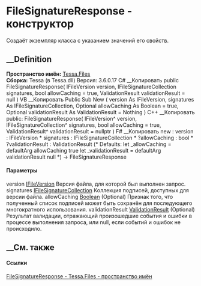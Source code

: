 # FileSignatureResponse - конструктор
Создаёт экземпляр класса с указанием значений его свойств.
## __Definition
 **Пространство имён:** [Tessa.Files](N_Tessa_Files.htm)  
 **Сборка:** Tessa (в Tessa.dll) Версия: 3.6.0.17
C# __Копировать
     public FileSignatureResponse(
    	IFileVersion version,
    	IFileSignatureCollection signatures,
    	bool allowCaching = true,
    	ValidationResult validationResult = null
    )
VB __Копировать
     Public Sub New ( 
    	version As IFileVersion,
    	signatures As IFileSignatureCollection,
    	Optional allowCaching As Boolean = true,
    	Optional validationResult As ValidationResult = Nothing
    )
C++ __Копировать
     public:
    FileSignatureResponse(
    	IFileVersion^ version, 
    	IFileSignatureCollection^ signatures, 
    	bool allowCaching = true, 
    	ValidationResult^ validationResult = nullptr
    )
F# __Копировать
     new : 
            version : IFileVersion * 
            signatures : IFileSignatureCollection * 
            ?allowCaching : bool * 
            ?validationResult : ValidationResult 
    (* Defaults:
            let _allowCaching = defaultArg allowCaching true
            let _validationResult = defaultArg validationResult null
    *)
    -> FileSignatureResponse
#### Параметры
version [IFileVersion](T_Tessa_Files_IFileVersion.htm)
    Версия файла, для которой был выполнен запрос.
signatures
[IFileSignatureCollection](T_Tessa_Files_IFileSignatureCollection.htm)
    Коллекция подписей, доступных для версии файла.
allowCaching [Boolean](https://learn.microsoft.com/dotnet/api/system.boolean)
(Optional)
     Признак того, что полученный список подписей может быть сохранён для последующего многократного использования. 
validationResult
[ValidationResult](T_Tessa_Platform_Validation_ValidationResult.htm)
(Optional)
     Результат валидации, отражающий произошедшие события и ошибки в процессе выполнения запроса, или null, если событий и ошибок не происходило. 
## __См. также
#### Ссылки
[FileSignatureResponse - ](T_Tessa_Files_FileSignatureResponse.htm)
[Tessa.Files - пространство имён](N_Tessa_Files.htm)
